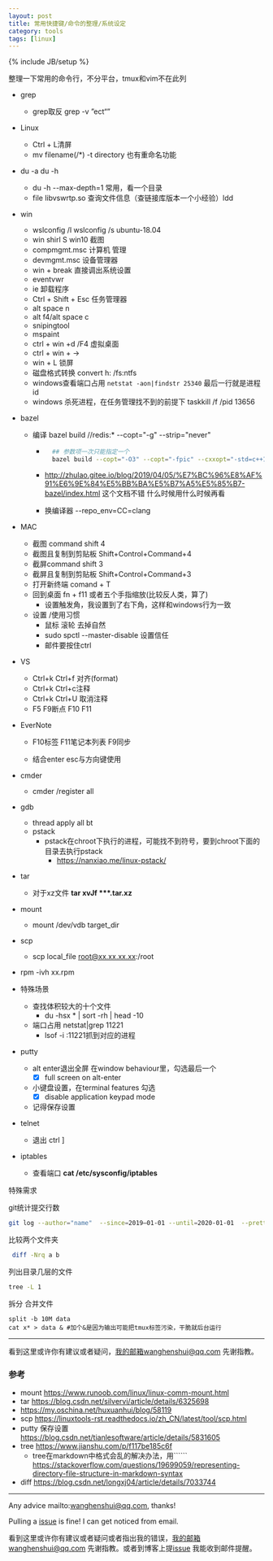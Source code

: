 ```yaml
---
layout: post
title: 常用快捷键/命令的整理/系统设定
category: tools
tags: [linux]
---
```

{% include JB/setup %}

整理一下常用的命令行，不分平台，tmux和vim不在此列



- grep

  - grep取反 grep -v ”ect“”
  
- Linux 

  - Ctrl + L清屏
  - mv filename(/*) -t directory 也有重命名功能
  
- du -a du -h
    - du -h --max-depth=1 常用，看一个目录
  - file libvswrtp.so 查询文件信息（查链接库版本一个小经验）ldd
  
- win

  - wslconfig /l  wslconfig /s ubuntu-18.04
  - win shirl S win10 截图
  - compmgmt.msc 计算机 管理
  - devmgmt.msc 设备管理器
  - win + break 直接调出系统设置
  - eventvwr
  - ie 卸载程序
  - Ctrl + Shift + Esc 任务管理器
  - alt space n
  - alt f4/alt space c
  - snipingtool
  - mspaint
  - ctrl + win +d /F4 虚拟桌面
  - ctrl + win + →
  - win + L 锁屏
  - 磁盘格式转换 convert h: /fs:ntfs
  - windows查看端口占用 `netstat -aon|findstr 25340` 最后一行就是进程id
  - windows 杀死进程，在任务管理找不到的前提下 taskkill /f /pid 13656
  
- bazel

    - 编译 bazel build //redis:* --copt="-g" --strip="never"

        - ```bash
            ## 参数项一次只能指定一个
            bazel build --copt="-O3" --copt="-fpic" --cxxopt="-std=c++11"
            ```

        - http://zhulao.gitee.io/blog/2019/04/05/%E7%BC%96%E8%AF%91%E6%9E%84%E5%BB%BA%E5%B7%A5%E5%85%B7-bazel/index.html 这个文档不错 什么时候用什么时候再看

        - 换编译器 --repo_env=CC=clang

- MAC
    - 截图 command shift 4
    - 截图且复制到剪贴板 Shift+Control+Command+4
    - 截屏command shift 3
    - 截屏且复制到剪贴板 Shift+Control+Command+3
    - 打开新终端 comand + T
    - 回到桌面 fn + f11 或者五个手指缩放(比较反人类，算了)
      - 设置触发角，我设置到了右下角，这样和windows行为一致
    - 设置 /使用习惯
      - 鼠标 滚轮 去掉自然
      - sudo spctl --master-disable 设置信任
      - 邮件要按住ctrl
    
- VS

  - Ctrl+k Ctrl+f 对齐(format)
  - Ctrl+k Ctrl+c注释
  - Ctrl+k Ctrl+U 取消注释
  - F5 F9断点 F10 F11
  
- EverNote 

  - F10标签 F11笔记本列表 F9同步

  - 结合enter esc与方向键使用
  
- cmder

  - cmder /register all
  
- gdb
  - thread apply all bt
  - pstack
    - pstack在chroot下执行的进程，可能找不到符号，要到chroot下面的目录去执行pstack
      - https://nanxiao.me/linux-pstack/
  
- tar 
  
  - 对于xz文件 **tar xvJf  \**\*.tar.xz**
  
- mount
  
  - mount /dev/vdb target_dir
  
- scp 
  
  - scp local_file root@xx.xx.xx.xx:/root
  
- rpm -ivh xx.rpm

- 特殊场景
  - 查找体积较大的十个文件
    - du -hsx * | sort -rh | head -10
  - 端口占用 netstat|grep 11221
    - lsof -i :11221抓到对应的进程
  
- putty
  - alt enter退出全屏 在window behaviour里，勾选最后一个
    - [x] full screen on alt-enter
  - 小键盘设置，在terminal features 勾选 
    - [x] disable application keypad mode
  - 记得保存设置
  
- telnet 
  
  - 退出 ctrl  ]
  
- iptables
    
    - 查看端口 **cat  /etc/sysconfig/iptables**



特殊需求

git统计提交行数

```bash
git log --author="name"  --since=2019–01-01 --until=2020-01-01  --pretty=tformat: --numstat | awk '{ add += $1; subs += $2; loc += $1 -  $2 } END { printf "added lines: %s, removed lines: %s, total lines:  %s\n", add, subs, loc }'
```
比较两个文件夹

```bash
 diff -Nrq a b
```



列出目录几层的文件

```bash
tree -L 1
```

拆分 合并文件

```shell
split -b 10M data
cat x* > data & #加个&是因为输出可能把tmux标签污染，干脆就后台运行
```

---

看到这里或许你有建议或者疑问，我的邮箱wanghenshui@qq.com 先谢指教。

### 参考

- mount <https://www.runoob.com/linux/linux-comm-mount.html>
- tar <https://blog.csdn.net/silvervi/article/details/6325698>
- <https://my.oschina.net/huxuanhui/blog/58119>
- scp <https://linuxtools-rst.readthedocs.io/zh_CN/latest/tool/scp.html>
- putty 保存设置<https://blog.csdn.net/tianlesoftware/article/details/5831605>
- tree https://www.jianshu.com/p/f117be185c6f
  - tree在markdown中格式会乱的解决办法，用`````` https://stackoverflow.com/questions/19699059/representing-directory-file-structure-in-markdown-syntax
- diff https://blog.csdn.net/longxj04/article/details/7033744





---

Any advice mailto:wanghenshui@qq.com, thanks! 

Pulling a [issue](https://github.com/wanghenshui/wanghenshui.github.io/issues/new) is fine! I can get noticed from email.

看到这里或许你有建议或者疑问或者指出我的错误，我的邮箱wanghenshui@qq.com 先谢指教。或者到博客上提[issue](https://github.com/wanghenshui/wanghenshui.github.io/issues/new) 我能收到邮件提醒。